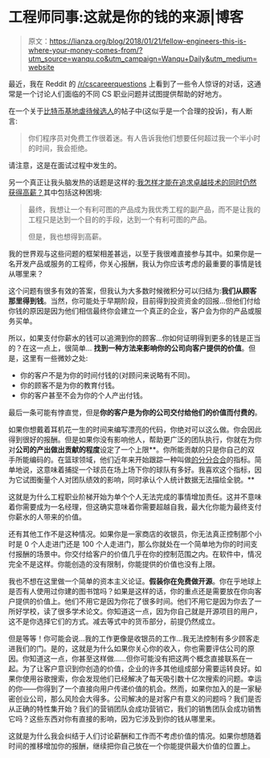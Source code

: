 # 工程师同事:这就是你的钱的来源|博客

> 原文：<https://lianza.org/blog/2018/01/21/fellow-engineers-this-is-where-your-money-comes-from/?utm_source=wanqu.co&utm_campaign=Wanqu+Daily&utm_medium=website>

最近，我在 Reddit 的 [/r/cscareerquestions](https://www.reddit.com/r/cscareerquestions/) 上看到了一些令人惊讶的对话，这通常是一个讨论人们面临的不同 CS 职业问题并试图提供帮助的好地方。

在一个关于[比特币基地虐待候选人](https://www.reddit.com/r/cscareerquestions/comments/7nszwq/beware_of_coinbase/)的帖子中(这似乎是一个合理的投诉)，有人断言:

> 你们程序员对免费工作很着迷。有人告诉我他们想要任何超过我一个半小时的时间，我会拒绝。

请注意，这是在面试过程中发生的。

另一个真正让我头脑发热的话题是这样的:[我怎样才能在追求卓越技术的同时仍然获得高薪？](https://www.reddit.com/r/cscareerquestions/comments/7mgp1m/how_can_i_pursue_technical_excellence_above_all/)其中包括这种困境:

> 最终，我想让一个有利可图的产品成为我优秀工程的副产品，而不是让我的工程只是达到一个目的的手段，达到一个有利可图的产品。
> 
> 但是，我也想得到高薪。

我的世界观与这些问题的框架相差甚远，以至于我很难直接参与其中。如果你是一名开发产品或服务的工程师，你关心报酬，我认为你应该考虑的最重要的事情是钱从哪里来？

这个问题有很多有效的答案，但我认为大多数时候微积分可以归结为:**我们从顾客那里得到钱**。当然，你可能处于早期阶段，目前得到投资资金的回报…但他们付给你钱的原因是因为他们相信最终你会建立一个真正的企业，客户会为你的产品或服务买单。

所以，如果支付你薪水的钱可以追溯到你的顾客…你如何证明得到更多的钱是正当的？在这一点上，很简单… **找到一种方法来影响你的公司向客户提供的价值**。但是，这里有一些微妙之处:

*   你的客户不是为你的时间付钱的(对顾问来说略有不同)。
*   你的顾客不是为你的教育付钱。
*   你的客户甚至不会为你的个人产出付钱。

最后一条可能有悖直觉，但是**你的客户是为你的公司交付给他们的价值而付费的**。

如果你想戴着耳机花一生的时间来编写漂亮的代码，你绝对可以这么做。你会因此得到很好的报酬。但是如果你没有影响他人，帮助更广泛的团队执行，你就在为你对**公司的产出做出贡献的程度**设定了一个上限**。你所能贡献的只是你自己的双手所能编码的。在篮球领域，他们近年来开始跟踪一种叫做[的分分合合](http://bleacherreport.com/articles/1813902-advanced-nba-stats-for-dummies-how-to-understand-the-new-hoops-math)的指标。简单地说，这意味着捕捉一个球员在场上场下你的球队有多好。我喜欢这个指标，因为它试图衡量个人对团队绩效的影响，同时承认个人统计数据无法描绘全貌。**

这就是为什么工程职业阶梯开始为单个个人无法完成的事情增加责任。这并不意味着你需要成为一名经理，但这确实意味着你需要超越自我，最大化你能为最终支付你薪水的人带来的价值。

还有其他工作不是这种情况。如果你是一家商店的收银员，你无法真正控制那个小时是 0 个人走进门还是 100 个人走进门，那么你就处在一个简单地为你的时间支付报酬的场景中。你交付给客户的价值几乎在你的控制范围之内。在软件中，情况完全不是这样。你能创造的没有限制，你能提供的价值也没有上限。

我也不想在这里做一个简单的资本主义论证。**假装你在免费做开源**。你在乎地球上是否有人使用过你建的图书馆吗？如果是这样的话，你的重点还是需要放在你向客户提供的价值上。他们不用它是因为你花了很多时间。他们不用它是因为你去了一所好学校，读了很多学术论文。你知道这一点，因为你自己就是开源项目的用户，这不是你选择它们的方式。减去等式中的货币部分，前提仍然成立。

但是等等！你可能会说…我的工作更像是收银员的工作…我无法控制有多少顾客走进我们的门。是的，这就是为什么如果你关心你的收入，你也需要评估公司的原因。你知道这一点，你甚至这样做……但你可能没有把这两个概念直接联系在一起。为了让客户意识到你创造的价值，企业的许多其他组成部分需要运转良好。如果你使用谷歌搜索，你会发现他们已经解决了每天吸引数十亿次搜索的问题。幸运的你——你得到了一个直接向用户传递价值的机会。然而，如果你加入的是一家秘密创业公司，那么风险会大得多。公司解决的是对客户有意义的问题吗？我们是否从正确的特性集开始？我们的营销团队会成功营销它，我们的销售团队会成功销售它吗？这些东西对你有直接的影响，因为它涉及到你的钱从哪里来。

这就是为什么我会纠结于人们讨论薪酬和工作而不考虑价值的情况。如果你想随着时间的推移增加你的报酬，继续把你自己放在一个你能提供最大价值的位置上。